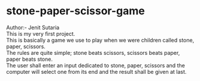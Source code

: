 # stone-paper-scissor-game
Author:- Jenit Sutaria
<br>
This is my very first project.
<br>
This is basically a game we use to play when we were children called stone, paper, scissors.
<br>
The rules are quite simple; stone beats scissors, scissors beats paper, paper beats stone.
<br>
The user shall enter an input dedicated to stone, paper, scissors and the computer will select one from its end and the result shall be given at last.
